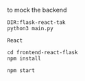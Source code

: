to mock the backend

```
DIR:flask-react-tak
python3 main.py
```

```
React

cd frontend-react-flask
npm install 

npm start
